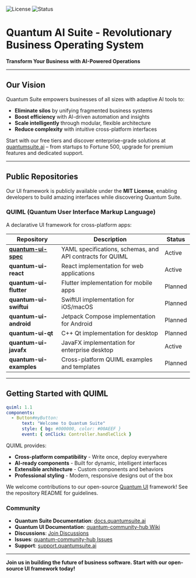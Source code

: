 ![License](https://img.shields.io/badge/license-MIT-blue) ![Status](https://img.shields.io/badge/status-Active-green)
  
# Quantum AI Suite - Revolutionary Business Operating System

**Transform Your Business with AI-Powered Operations**

---

## Our Vision
Quantum Suite empowers businesses of all sizes with adaptive AI tools to:
- **Eliminate silos** by unifying fragmented business systems
- **Boost efficiency** with AI-driven automation and insights
- **Scale intelligently** through modular, flexible architecture
- **Reduce complexity** with intuitive cross-platform interfaces

Start with our free tiers and discover enterprise-grade solutions at [quantumsuite.ai](https://quantumsuite.ai) – from startups to Fortune 500, upgrade for premium features and dedicated support.

---

## Public Repositories
Our UI framework is publicly available under the **MIT License**, enabling developers to build amazing interfaces while discovering Quantum Suite.

### QUIML (Quantum User Interface Markup Language)
A declarative UI framework for cross-platform apps:

| Repository | Description | Status |
|------------|-------------|--------|
| **[quantum-ui-spec](https://github.com/quantum-ai-suite/quantum-ui-spec)** | YAML specifications, schemas, and API contracts for QUIML | Active |
| **quantum-ui-react** | React implementation for web applications | Active |
| **quantum-ui-flutter** | Flutter implementation for mobile apps | Planned |
| **quantum-ui-swiftui** | SwiftUI implementation for iOS/macOS | Planned |
| **quantum-ui-android** | Jetpack Compose implementation for Android | Planned |
| **quantum-ui-qt** | C++ Qt implementation for desktop | Planned |
| **quantum-ui-javafx** | JavaFX implementation for enterprise desktop | Active |
| **quantum-ui-examples** | Cross-platform QUIML examples and templates | Planned |

---

## Getting Started with QUIML
```yaml
quiml: 1.1
components:
  - Button#myButton:
      text: "Welcome to Quantum Suite"
      style: { bg: #000000, color: #00AEEF }
      event: { onClick: Controller.handleClick }
```

QUIML provides:
- **Cross-platform compatibility** - Write once, deploy everywhere
- **AI-ready components** - Built for dynamic, intelligent interfaces
- **Extensible architecture** - Custom components and behaviors
- **Professional styling** - Modern, responsive designs out of the box

We welcome contributions to our open-source [Quantum UI](https://github.com/quantum-ai-suite/quantum-ui-spec) framework! See the repository README for guidelines.

### Community
- **Quantum Suite Documentation**: [docs.quantumsuite.ai](https://docs.quantumsuite.ai)
- **Quantum UI Documentation**: [quantum-community-hub Wiki](https://github.com/quantum-ai-suite/quantum-community-hub/wiki)
- **Discussions**: [Join Discussions](https://github.com/orgs/quantum-ai-suite/discussions)
- **Issues**: [quantum-community-hub Issues](https://github.com/quantum-ai-suite/quantum-community-hub/issues)
- **Support**: [support.quantumsuite.ai](https://support.quantumsuite.ai)

---

**Join us in building the future of business software. Start with our open-source UI framework today!**
</xaiArtifact>
